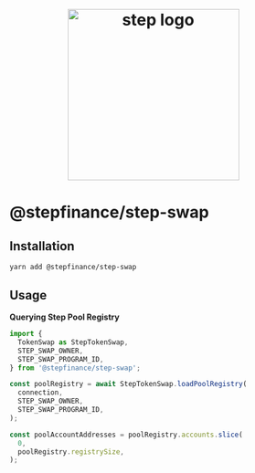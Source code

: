 <h1 align="center">
  <br>
   <img width="300" src="https://github.com/step-finance/solana-program-library/blob/master/token-swap/js/logo.svg?raw=true" alt="step logo"/>
  <br>
</h1>

# @stepfinance/step-swap

## Installation

```
yarn add @stepfinance/step-swap
```

## Usage

**Querying Step Pool Registry**

```ts
import {
  TokenSwap as StepTokenSwap,
  STEP_SWAP_OWNER,
  STEP_SWAP_PROGRAM_ID,
} from '@stepfinance/step-swap';

const poolRegistry = await StepTokenSwap.loadPoolRegistry(
  connection,
  STEP_SWAP_OWNER,
  STEP_SWAP_PROGRAM_ID,
);

const poolAccountAddresses = poolRegistry.accounts.slice(
  0,
  poolRegistry.registrySize,
);
```
